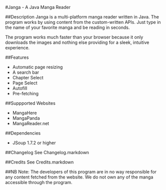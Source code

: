 #Janga - A Java Manga Reader

##Description
Janga is a multi-platform manga reader written in Java. The program works by using content from the custom-written 
APIs.  Just type in the name of your favorite manga and be reading in seconds. 

The program works much faster than your browser because it only downloads the images and nothing else providing for 
a sleek, intuitive experience. 

##Features
* Automatic page resizing
* A search bar
* Chapter Select
* Page Select
* Autofill
* Pre-fetching

##Suppported Websites
* MangaHere
* MangaPanda
* MangaReader.net

##Dependencies
* JSoup 1.7.2 or higher

##Changelog
See Changelog.markdown

##Credits
See Credits.markdown

##NB
Note: The developers of this program are in no way responsible for any content fetched from the website. We do not
own any of the manga accessible through the program.
